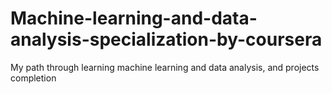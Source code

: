 # Machine-learning-and-data-analysis-specialization-by-coursera
My path through learning machine learning and data analysis, and projects completion
